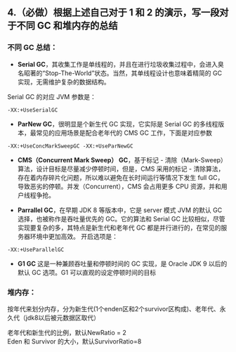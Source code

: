 
## 4.（必做）根据上述自己对于 1 和 2 的演示，写一段对于不同 GC 和堆内存的总结



### 不同 GC 总结：

* **Serial GC**，其收集工作是单线程的，并且在进行垃圾收集过程中，会进入臭名昭著的“Stop-The-World”状态。当然，其单线程设计也意味着精简的 GC 实现，无需维护复杂的数据结构。

Serial GC 的对应 JVM 参数是：
```
-XX:+UseSerialGC
```
* **ParNew GC**，很明显是个新生代 GC 实现，它实际是 Serial GC 的多线程版本，最常见的应用场景是配合老年代的 CMS GC 工作，下面是对应参数
```
-XX:+UseConcMarkSweepGC -XX:+UseParNewGC
```
* **CMS（Concurrent Mark Sweep） GC**，基于标记 - 清除（Mark-Sweep）算法，设计目标是尽量减少停顿时间，但是，CMS 采用的标记 - 清除算法，存在着内存碎片化问题，所以难以避免在长时间运行等情况下发生 full GC，导致恶劣的停顿。并发（Concurrent），CMS 会占用更多 CPU 资源，并和用户线程争抢。

* **Parrallel GC**，在早期 JDK 8 等版本中，它是 server 模式 JVM 的默认 GC 选择，也被称作是吞吐量优先的 GC。它的算法和 Serial GC 比较相似，尽管实现要复杂的多，其特点是新生代和老年代 GC 都是并行进行的，在常见的服务器环境中更加高效。
开启选项是：
```
-XX:+UseParallelGC
```

* **G1 GC** 这是一种兼顾吞吐量和停顿时间的 GC 实现，是 Oracle JDK 9 以后的默认 GC 选项。G1 可以直观的设定停顿时间的目标



### 堆内存：

按年代来划分内存，分为新生代(1个enden区和2个survivor区构成)、老年代、永久代（jdk8以后被元数据区取代）

老年代和新生代的比例，默认NewRatio = 2    
Eden 和 Survivor 的大小，默认SurvivorRatio=8   
